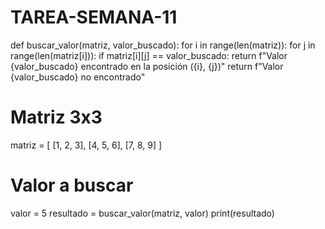 # TAREA-SEMANA-11
def buscar_valor(matriz, valor_buscado):
    for i in range(len(matriz)):
        for j in range(len(matriz[i])):
            if matriz[i][j] == valor_buscado:
                return f"Valor {valor_buscado} encontrado en la posición ({i}, {j})"
    return f"Valor {valor_buscado} no encontrado"

# Matriz 3x3
matriz = [
    [1, 2, 3],
    [4, 5, 6],
    [7, 8, 9]
]

# Valor a buscar
valor = 5
resultado = buscar_valor(matriz, valor)
print(resultado)
